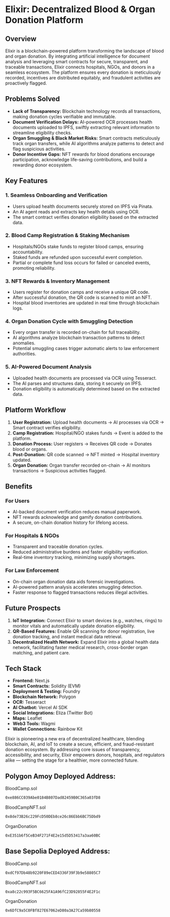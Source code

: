 # Elixir: Decentralized Blood & Organ Donation Platform

## Overview

Elixir is a blockchain-powered platform transforming the landscape of blood and organ donation. By integrating artificial intelligence for document analysis and leveraging smart contracts for secure, transparent, and traceable transactions, Elixir connects hospitals, NGOs, and donors in a seamless ecosystem. The platform ensures every donation is meticulously recorded, incentives are distributed equitably, and fraudulent activities are proactively flagged.

## Problems Solved

- **Lack of Transparency:** Blockchain technology records all transactions, making donation cycles verifiable and immutable.
- **Document Verification Delays:** AI-powered OCR processes health documents uploaded to IPFS, swiftly extracting relevant information to streamline eligibility checks.
- **Organ Smuggling & Black Market Risks:** Smart contracts meticulously track organ transfers, while AI algorithms analyze patterns to detect and flag suspicious activities.
- **Donor Incentive Gaps:** NFT rewards for blood donations encourage participation, acknowledge life-saving contributions, and build a rewarding donor ecosystem.

## Key Features

### 1. Seamless Onboarding and Verification

- Users upload health documents securely stored on IPFS via Pinata.
- An AI agent reads and extracts key health details using OCR.
- The smart contract verifies donation eligibility based on the extracted data.

### 2. Blood Camp Registration & Staking Mechanism

- Hospitals/NGOs stake funds to register blood camps, ensuring accountability.
- Staked funds are refunded upon successful event completion.
- Partial or complete fund loss occurs for failed or canceled events, promoting reliability.

### 3. NFT Rewards & Inventory Management

- Users register for donation camps and receive a unique QR code.
- After successful donation, the QR code is scanned to mint an NFT.
- Hospital blood inventories are updated in real time through blockchain logs.

### 4. Organ Donation Cycle with Smuggling Detection

- Every organ transfer is recorded on-chain for full traceability.
- AI algorithms analyze blockchain transaction patterns to detect anomalies.
- Potential smuggling cases trigger automatic alerts to law enforcement authorities.

### 5. AI-Powered Document Analysis

- Uploaded health documents are processed via OCR using Tesseract.
- The AI parses and structures data, storing it securely on IPFS.
- Donation eligibility is automatically determined based on the extracted data.

## Platform Workflow

1. **User Registration:** Upload health documents → AI processes via OCR → Smart contract verifies eligibility.
2. **Camp Registration:** Hospital/NGO stakes funds → Event is added to the platform.
3. **Donation Process:** User registers → Receives QR code → Donates blood or organs.
4. **Post-Donation:** QR code scanned → NFT minted → Hospital inventory updated.
5. **Organ Donation:** Organ transfer recorded on-chain → AI monitors transactions → Suspicious activities flagged.

## Benefits

### For Users

- AI-backed document verification reduces manual paperwork.
- NFT rewards acknowledge and gamify donation contributions.
- A secure, on-chain donation history for lifelong access.

### For Hospitals & NGOs

- Transparent and traceable donation cycles.
- Reduced administrative burdens and faster eligibility verification.
- Real-time inventory tracking, minimizing supply shortages.

### For Law Enforcement

- On-chain organ donation data aids forensic investigations.
- AI-powered pattern analysis accelerates smuggling detection.
- Faster response to flagged transactions reduces illegal activities.

## Future Prospects

1. **IoT Integration:** Connect Elixir to smart devices (e.g., watches, rings) to monitor vitals and automatically update donation eligibility.
2. **QR-Based Features:** Enable QR scanning for donor registration, live donation tracking, and instant medical data retrieval.
3. **Decentralized Health Network:** Expand Elixir into a global health data network, facilitating faster medical research, cross-border organ matching, and patient care.

## Tech Stack

- **Frontend:** Next.js
- **Smart Contracts:** Solidity (EVM)
- **Deployment & Testing:** Foundry
- **Blockchain Network:** Polygon
- **OCR:** Tesseract
- **AI Chatbot:** Vercel AI SDK
- **Social Integrations:** Eliza (Twitter Bot)
- **Maps:** Leaflet
- **Web3 Tools:** Wagmi
- **Wallet Connections:** Rainbow Kit

Elixir is pioneering a new era of decentralized healthcare, blending blockchain, AI, and IoT to create a secure, efficient, and fraud-resistant donation ecosystem. By addressing core issues of transparency, accessibility, and security, Elixir empowers donors, hospitals, and regulators alike — setting the stage for a healthier, more connected future.

## Polygon Amoy Deployed Address:

BloodCamp.sol
```bash
0xe886CC039Abe0184B807Dad82459B0C365a03fD8
```
BloodCampNFT.sol
```bash
0x8de73B26c229FcD50DEb8ce26c86Ebb6BC75Dbd9
```
OrganDonation
```bash
0xE351b6f5CeB34F271F4E2e15d5D53417a3aa60BC
```

## Base Sepolia Deployed Address:

BloodCamp.sol
```bash
0xdCf97Db48b9220F89eCED4336F39F3b9e58805C7
```
BloodCampNFT.sol
```bash
0xa8c22c993F5BC6625FA1A96fC23D92855F4E2F1c
```
OrganDonation
```bash
0x6DfC9a5C0FBf827E67062eD80a3A27Ca59b80558
```

